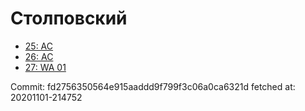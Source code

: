 # Столповский
- [25: AC](25.md)
- [26: AC](26.md)
- [27: WA 01](27.md)

Commit: fd2756350564e915aaddd9f799f3c06a0ca6321d
 fetched at: 20201101-214752
